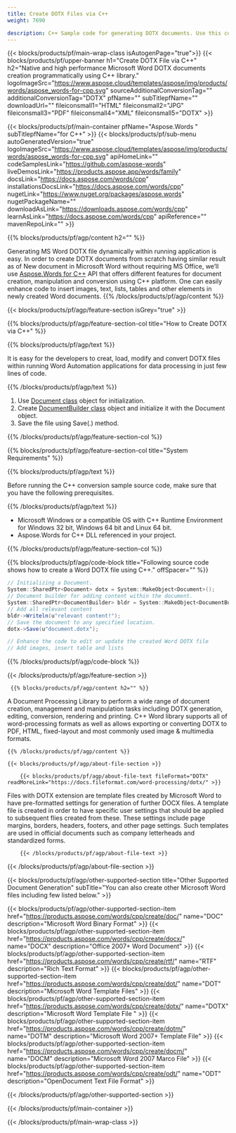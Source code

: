 ```yaml
---
title: Create DOTX Files via C++ 
weight: 7690

description: C++ Sample code for generating DOTX documents. Use this code for creating Word DOTX files within C++ based application.
---
```


{{< blocks/products/pf/main-wrap-class isAutogenPage="true">}}
{{< blocks/products/pf/upper-banner h1="Create DOTX File via C++" h2="Native and high performance Microsoft Word DOTX documents creation programmatically using C++ library." logoImageSrc="https://www.aspose.cloud/templates/aspose/img/products/words/aspose_words-for-cpp.svg" sourceAdditionalConversionTag="" additionalConversionTag="DOTX" pfName="" subTitlepfName="" downloadUrl="" fileiconsmall1="HTML" fileiconsmall2="JPG" fileiconsmall3="PDF" fileiconsmall4="XML" fileiconsmall5="DOTX" >}}

{{< blocks/products/pf/main-container pfName="Aspose.Words " subTitlepfName="for C++" >}}
{{< blocks/products/pf/sub-menu autoGeneratedVersion="true" logoImageSrc="https://www.aspose.cloud/templates/aspose/img/products/words/aspose_words-for-cpp.svg" apiHomeLink="" codeSamplesLink="https://github.com/aspose-words" liveDemosLink="https://products.aspose.app/words/family" docsLink="https://docs.aspose.com/words/cpp" installationsDocsLink="https://docs.aspose.com/words/cpp" nugetLink="https://www.nuget.org/packages/aspose.words" nugetPackageName="" downloadAsLink="https://downloads.aspose.com/words/cpp" learnAsLink="https://docs.aspose.com/words/cpp" apiReference="" mavenRepoLink="" >}}

{{% blocks/products/pf/agp/content h2="" %}}

 Generating MS Word DOTX file dynamically within running application is easy. In order to create DOTX documents from scratch having similar result as of New document in Microsoft Word without requiring MS Office, we’ll use
 [Aspose.Words for C++](https://products.aspose.com/words/cpp) 
 API that offers different features for document creation, manipulation and conversion using C++ platform. One can easily enhance code to insert images, text, lists, tables and other elements in newly created Word documents.
{{% /blocks/products/pf/agp/content %}}

{{< blocks/products/pf/agp/feature-section isGrey="true" >}}

{{% blocks/products/pf/agp/feature-section-col title="How to Create DOTX via C++" %}}

{{% blocks/products/pf/agp/text %}}

 It is easy for the developers to creat, load, modify and convert DOTX files within running Word Automation applications for data processing in just few lines of code.

{{% /blocks/products/pf/agp/text %}}

1.  Use [Document class](https://apireference.aspose.com/words/cpp/class/aspose.words.document) object for initialization.
1.  Create [DocumentBuilder class](https://apireference.aspose.com/words/cpp/class/aspose.words.document_builder) object and initialize it with the Document object.
1.  Save the file using Save(.) method.

{{% /blocks/products/pf/agp/feature-section-col %}}

{{% blocks/products/pf/agp/feature-section-col title="System Requirements" %}}

{{% blocks/products/pf/agp/text %}}

Before running the C++ conversion sample source code, make sure that you have the following prerequisites. 

{{% /blocks/products/pf/agp/text %}}

- Microsoft Windows or a compatible OS with C++ Runtime Environment for Windows 32 bit, Windows 64 bit and Linux 64 bit.
- Aspose.Words for C++ DLL referenced in your project.

{{% /blocks/products/pf/agp/feature-section-col %}}

{{% blocks/products/pf/agp/code-block title="Following source code shows how to create a Word DOTX file using C++." offSpacer="" %}}

```cs
// Initializing a Document.
System::SharedPtr<Document> dotx = System::MakeObject<Document>();
// Document builder for adding content within the document.
System::SharedPtr<DocumentBuilder> bldr = System::MakeObject<DocumentBuilder>(dotx);
// Add all relevant content
bldr->Writeln(u"relevant content!"); 
// Save the document to any specified location.
dotx->Save(u"document.dotx"); 

// Enhance the code to edit or update the created Word DOTX file
// Add images, insert table and lists


```

{{% /blocks/products/pf/agp/code-block %}}

{{< /blocks/products/pf/agp/feature-section >}}

<!-- aboutfile Starts -->

     
     {{% blocks/products/pf/agp/content h2="" %}}

A Document Processing Library to perform a wide range of document creation, management and manipulation tasks including DOTX generation, editing, conversion, rendering and printing. C++ Word library supports all of word-processing formats as well as allows exporting or converting DOTX to PDF, HTML, fixed-layout and most commonly used image & multimedia formats.



    {{% /blocks/products/pf/agp/content %}}

    {{< blocks/products/pf/agp/about-file-section >}}

        {{< blocks/products/pf/agp/about-file-text fileFormat="DOTX" readMoreLink="https://docs.fileformat.com/word-processing/dotx/" >}}
Files with DOTX extension are template files created by Microsoft Word to have pre-formatted settings for generation of further DOCX files. A template file is created in order to have specific user settings that should be applied to subsequent flies created from these. These settings include page margins, borders, headers, footers, and other page settings. Such templates are used in official documents such as company letterheads and standardized forms.

        {{< /blocks/products/pf/agp/about-file-text >}}
{{< /blocks/products/pf/agp/about-file-section >}}
          

<!-- aboutfile Ends -->

{{< blocks/products/pf/agp/other-supported-section title="Other Supported Document Generation" subTitle="You can also create other Microsoft Word files including few listed below." >}}

{{< blocks/products/pf/agp/other-supported-section-item href="https://products.aspose.com/words/cpp/create/doc/" name="DOC" description="Microsoft Word Binary Format" >}} {{< blocks/products/pf/agp/other-supported-section-item href="https://products.aspose.com/words/cpp/create/docx/" name="DOCX" description="Office 2007+ Word Document" >}} {{< blocks/products/pf/agp/other-supported-section-item href="https://products.aspose.com/words/cpp/create/rtf/" name="RTF" description="Rich Text Format" >}} {{< blocks/products/pf/agp/other-supported-section-item href="https://products.aspose.com/words/cpp/create/dot/" name="DOT" description="Microsoft Word Template Files" >}} {{< blocks/products/pf/agp/other-supported-section-item href="https://products.aspose.com/words/cpp/create/dotx/" name="DOTX" description="Microsoft Word Template File " >}} {{< blocks/products/pf/agp/other-supported-section-item href="https://products.aspose.com/words/cpp/create/dotm/" name="DOTM" description="Microsoft Word 2007+ Template File" >}} {{< blocks/products/pf/agp/other-supported-section-item href="https://products.aspose.com/words/cpp/create/docm/" name="DOCM" description="Microsoft Word 2007 Marco File" >}} {{< blocks/products/pf/agp/other-supported-section-item href="https://products.aspose.com/words/cpp/create/odt/" name="ODT" description="OpenDocument Text File Format" >}} 

{{< /blocks/products/pf/agp/other-supported-section >}}

{{< /blocks/products/pf/main-container >}}
    
{{< /blocks/products/pf/main-wrap-class >}}